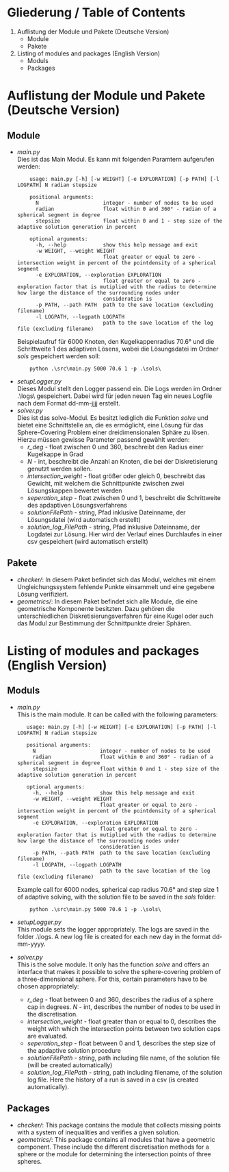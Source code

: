 # Gliederung / Table of Contents
1. Auflistung der Module und Pakete (Deutsche Version)
    * Module
    * Pakete
3. Listing of modules and packages (English Version)
    * Moduls
    * Packages

# Auflistung der Module und Pakete (Deutsche Version)
## Module
* *main.py*  
  Dies ist das Main Modul. Es kann mit folgenden Paramtern aufgerufen werden: 
    ```
        usage: main.py [-h] [-w WEIGHT] [-e EXPLORATION] [-p PATH] [-l LOGPATH] N radian stepsize

        positional arguments:
          N                     integer - number of nodes to be used
          radian                float within 0 and 360° - radian of a spherical segment in degree
          stepsize              float within 0 and 1 - step size of the adaptive solution generation in percent

        optional arguments:
          -h, --help            show this help message and exit
          -w WEIGHT, --weight WEIGHT
                                float greater or equal to zero - intersection weight in percent of the pointdensity of a spherical segment
          -e EXPLORATION, --exploration EXPLORATION
                                float greater or equal to zero - exploration factor that is mutiplied with the radius to determine how large the distance of the surrounding nodes under      
                                consideration is
          -p PATH, --path PATH  path to the save location (excluding filename)
          -l LOGPATH, --logpath LOGPATH
                                path to the save location of the log file (excluding filename)
    ```
    Beispielaufruf für 6000 Knoten, den Kugelkappenradius 70.6° und die Schrittweite 1 des adaptiven Lösens, wobei die Lösungsdatei im Ordner *sols* gespeichert werden soll:
    ```
        python .\src\main.py 5000 70.6 1 -p .\sols\
    ```
* *setupLogger.py*  
  Dieses Modul stellt den Logger passend ein. Die Logs werden im Ordner .\logs\ gespeichert. Dabei wird für jeden neuen Tag ein neues Logfile nach dem Format dd-mm-jjjj erstellt.
* *solver.py*  
  Dies ist das solve-Modul. Es besitzt lediglich die Funktion *solve* und bietet eine Schnittstelle an, die es ermöglicht, eine Lösung für das Sphere-Covering Problem einer dreidimensionalen Sphäre zu lösen. Hierzu müssen gewisse Parameter passend gewählt werden:
     * *r_deg* - float zwischen 0 und 360, beschreibt den Radius einer Kugelkappe in Grad
     * *N* - int, beschreibt die Anzahl an Knoten, die bei der Diskretisierung genutzt werden sollen.
     * *intersection_weight* - float größer oder gleich 0, beschreibt das Gewicht, mit welchem die Schnittpunkte zwischen zwei Lösungskappen bewertet werden
     * *seperation_step* - float zwischen 0 und 1, beschreibt die Schrittweite des apdaptiven Lösungsverfahrens
     * *solutionFilePath* - string, Pfad inklusive Dateinname, der Lösungsdatei (wird automatisch erstellt)
     * *solution_log_FilePath* - string, Pfad inklusive Dateinname, der Logdatei zur Lösung. Hier wird der Verlauf eines Durchlaufes in einer csv gespeichert (wird automatisch erstellt)
## Pakete
* *checker/*: In diesem Paket befindet sich das Modul, welches mit einem Ungleichungssystem fehlende Punkte einsammelt und eine gegebene Lösung verifiziert.
* *geometrics/*: In diesem Paket befindet sich alle Module, die eine geometrische Komponente besitzten. Dazu gehören die unterschiedlichen Diskretisierungsverfahren für eine Kugel oder auch das Modul zur Bestimmung der Schnittpunkte dreier Sphären.

# Listing of modules and packages (English Version)
## Moduls
* *main.py*  
    This is the main module. It can be called with the following parameters: 
     ```
        usage: main.py [-h] [-w WEIGHT] [-e EXPLORATION] [-p PATH] [-l LOGPATH] N radian stepsize

        positional arguments:
          N                     integer - number of nodes to be used
          radian                float within 0 and 360° - radian of a spherical segment in degree
          stepsize              float within 0 and 1 - step size of the adaptive solution generation in percent

        optional arguments:
          -h, --help            show this help message and exit
          -w WEIGHT, --weight WEIGHT
                                float greater or equal to zero - intersection weight in percent of the pointdensity of a spherical segment
          -e EXPLORATION, --exploration EXPLORATION
                                float greater or equal to zero - exploration factor that is mutiplied with the radius to determine how large the distance of the surrounding nodes under      
                                consideration is
          -p PATH, --path PATH  path to the save location (excluding filename)
          -l LOGPATH, --logpath LOGPATH
                                path to the save location of the log file (excluding filename)
    ```
       
    Example call for 6000 nodes, spherical cap radius 70.6° and step size 1 of adaptive solving, with the solution file to be saved in the *sols* folder:
    ```
        python .\src\main.py 5000 70.6 1 -p .\sols\
    ```
* *setupLogger.py*  
  This module sets the logger appropriately. The logs are saved in the folder .\logs\. A new log file is created for each new day in the format dd-mm-yyyy.
* *solver.py*  
  This is the solve module. It only has the function *solve* and offers an interface that makes it possible to solve the sphere-covering problem of a three-dimensional sphere. For this, certain parameters have to be chosen appropriately:
     * *r_deg* - float between 0 and 360, describes the radius of a sphere cap in degrees.
     *N* - int, describes the number of nodes to be used in the discretisation.
     * *intersection_weight* - float greater than or equal to 0, describes the weight with which the intersection points between two solution caps are evaluated.
     * *seperation_step* - float between 0 and 1, describes the step size of the apdaptive solution procedure
     * *solutionFilePath* - string, path including file name, of the solution file (will be created automatically)
     * *solution_log_FilePath* - string, path including filename, of the solution log file. Here the history of a run is saved in a csv (is created automatically). 
## Packages
* *checker/*: This package contains the module that collects missing points with a system of inequalities and verifies a given solution.
* *geometrics/*: This package contains all modules that have a geometric component. These include the different discretisation methods for a sphere or the module for determining the intersection points of three spheres.

